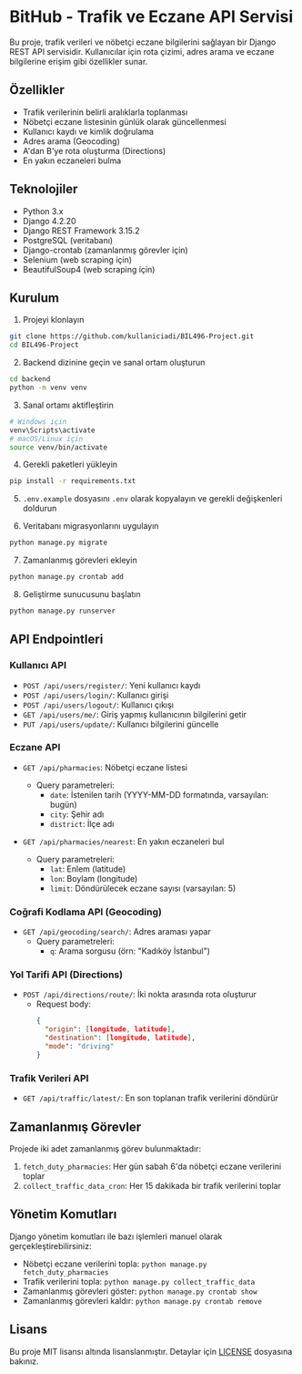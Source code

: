 # BitHub - Trafik ve Eczane API Servisi

Bu proje, trafik verileri ve nöbetçi eczane bilgilerini sağlayan bir Django REST API servisidir. Kullanıcılar için rota çizimi, adres arama ve eczane bilgilerine erişim gibi özellikler sunar.

## Özellikler

- Trafik verilerinin belirli aralıklarla toplanması
- Nöbetçi eczane listesinin günlük olarak güncellenmesi
- Kullanıcı kaydı ve kimlik doğrulama
- Adres arama (Geocoding)
- A'dan B'ye rota oluşturma (Directions)
- En yakın eczaneleri bulma

## Teknolojiler

- Python 3.x
- Django 4.2.20
- Django REST Framework 3.15.2
- PostgreSQL (veritabanı)
- Django-crontab (zamanlanmış görevler için)
- Selenium (web scraping için)
- BeautifulSoup4 (web scraping için)

## Kurulum

1. Projeyi klonlayın
```bash
git clone https://github.com/kullaniciadi/BIL496-Project.git
cd BIL496-Project
```

2. Backend dizinine geçin ve sanal ortam oluşturun
```bash
cd backend
python -m venv venv
```

3. Sanal ortamı aktifleştirin
```bash
# Windows için
venv\Scripts\activate
# macOS/Linux için
source venv/bin/activate
```

4. Gerekli paketleri yükleyin
```bash
pip install -r requirements.txt
```

5. `.env.example` dosyasını `.env` olarak kopyalayın ve gerekli değişkenleri doldurun

6. Veritabanı migrasyonlarını uygulayın
```bash
python manage.py migrate
```

7. Zamanlanmış görevleri ekleyin
```bash
python manage.py crontab add
```

8. Geliştirme sunucusunu başlatın
```bash
python manage.py runserver
```

## API Endpointleri

### Kullanıcı API

- `POST /api/users/register/`: Yeni kullanıcı kaydı
- `POST /api/users/login/`: Kullanıcı girişi
- `POST /api/users/logout/`: Kullanıcı çıkışı
- `GET /api/users/me/`: Giriş yapmış kullanıcının bilgilerini getir
- `PUT /api/users/update/`: Kullanıcı bilgilerini güncelle

### Eczane API

- `GET /api/pharmacies`: Nöbetçi eczane listesi
  - Query parametreleri:
    - `date`: İstenilen tarih (YYYY-MM-DD formatında, varsayılan: bugün)
    - `city`: Şehir adı
    - `district`: İlçe adı

- `GET /api/pharmacies/nearest`: En yakın eczaneleri bul
  - Query parametreleri:
    - `lat`: Enlem (latitude)
    - `lon`: Boylam (longitude)
    - `limit`: Döndürülecek eczane sayısı (varsayılan: 5)

### Coğrafi Kodlama API (Geocoding)

- `GET /api/geocoding/search/`: Adres araması yapar
  - Query parametreleri:
    - `q`: Arama sorgusu (örn: "Kadıköy İstanbul")

### Yol Tarifi API (Directions)

- `POST /api/directions/route/`: İki nokta arasında rota oluşturur
  - Request body:
    ```json
    {
      "origin": [longitude, latitude],
      "destination": [longitude, latitude],
      "mode": "driving"
    }
    ```

### Trafik Verileri API

- `GET /api/traffic/latest/`: En son toplanan trafik verilerini döndürür

## Zamanlanmış Görevler

Projede iki adet zamanlanmış görev bulunmaktadır:

1. `fetch_duty_pharmacies`: Her gün sabah 6'da nöbetçi eczane verilerini toplar
2. `collect_traffic_data_cron`: Her 15 dakikada bir trafik verilerini toplar

## Yönetim Komutları

Django yönetim komutları ile bazı işlemleri manuel olarak gerçekleştirebilirsiniz:

- Nöbetçi eczane verilerini topla: `python manage.py fetch_duty_pharmacies`
- Trafik verilerini topla: `python manage.py collect_traffic_data`
- Zamanlanmış görevleri göster: `python manage.py crontab show`
- Zamanlanmış görevleri kaldır: `python manage.py crontab remove`

## Lisans

Bu proje MIT lisansı altında lisanslanmıştır. Detaylar için [LICENSE](LICENSE) dosyasına bakınız. 